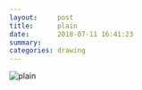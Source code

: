 ```yaml
---
layout:     post
title:      plain
date:       2018-07-11 16:41:23
summary:    
categories: drawing
---
```

![plain](/images/diary/plain.png ".")
